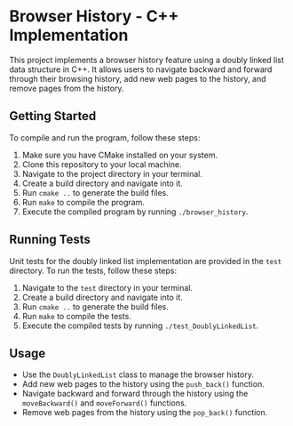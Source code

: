 # Browser History - C++ Implementation

This project implements a browser history feature using a doubly linked list data structure in C++. It allows users to navigate backward and forward through their browsing history, add new web pages to the history, and remove pages from the history.

## Getting Started

To compile and run the program, follow these steps:

1. Make sure you have CMake installed on your system.
2. Clone this repository to your local machine.
3. Navigate to the project directory in your terminal.
4. Create a build directory and navigate into it.
5. Run `cmake ..` to generate the build files.
6. Run `make` to compile the program.
7. Execute the compiled program by running `./browser_history`.

## Running Tests

Unit tests for the doubly linked list implementation are provided in the `test` directory. To run the tests, follow these steps:

1. Navigate to the `test` directory in your terminal.
2. Create a build directory and navigate into it.
3. Run `cmake ..` to generate the build files.
4. Run `make` to compile the tests.
5. Execute the compiled tests by running `./test_DoublyLinkedList`.

## Usage

- Use the `DoublyLinkedList` class to manage the browser history.
- Add new web pages to the history using the `push_back()` function.
- Navigate backward and forward through the history using the `moveBackward()` and `moveForward()` functions.
- Remove web pages from the history using the `pop_back()` function.